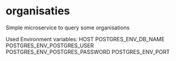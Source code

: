 # organisaties

Simple microservice to query some organisations

Used Environment variables:
HOST
POSTGRES_ENV_DB_NAME
POSTGRES_ENV_POSTGRES_USER
POSTGRES_ENV_POSTGRES_PASSWORD
POSTGRES_ENV_PORT